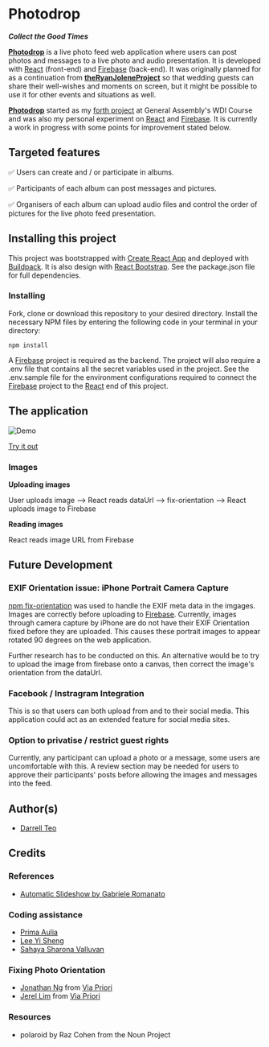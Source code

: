 # Photodrop
_**Collect the Good Times**_

[**Photodrop**](https://photodrop.herokuapp.com/) is a live photo feed web application where users can post photos and messages to a live photo and audio presentation. It is developed with [React](https://facebook.github.io/react/) (front-end) and [Firebase](https://firebase.google.com/) (back-end). It was originally planned for as a continuation from [**theRyanJoleneProject**](https://github.com/darrelltzj/theRyanJoleneProject) so that wedding guests can share their well-wishes and moments on screen, but it might be possible to use it for other events and situations as well.

[**Photodrop**](https://photodrop.herokuapp.com/) started as my [forth project](https://jeremiahalex.gitbooks.io/wdi-sg/content/11-projects/project-4/readme.html) at General Assembly's WDI Course and was also my personal experiment on [React](https://facebook.github.io/react/) and [Firebase](https://firebase.google.com/). It is currently a work in progress with some points for improvement stated below.

## Targeted features
:white_check_mark: Users can create and / or participate in albums.

:white_check_mark: Participants of each album can post messages and pictures.

:white_check_mark: Organisers of each album can upload audio files and control the order of pictures for the live photo feed presentation.

## Installing this project

This project was bootstrapped with [Create React App](https://github.com/facebookincubator/create-react-app) and deployed with [Buildpack](https://github.com/mars/create-react-app-buildpack). It is also design with [React Bootstrap](https://react-bootstrap.github.io/). See the package.json file for full dependencies.

### Installing

Fork, clone or download this repository to your desired directory. Install the necessary NPM files by entering the following code in your terminal in your directory:

```
npm install
```
A [Firebase](https://firebase.google.com/) project is required as the backend. The project will also require a .env file that contains all the secret variables used in the project.  See the .env.sample file for the environment configurations required to connect the [Firebase](https://firebase.google.com/) project to the [React](https://facebook.github.io/react/) end of this project.

## The application
![Demo](http://i.imgur.com/PnyCMDs.gif)

[Try it out](https://photodrop.herokuapp.com/)

### Images
**Uploading images**

User uploads image --> React reads dataUrl --> fix-orientation --> React uploads image to Firebase

**Reading images**

React reads image URL from Firebase

## Future Development

### EXIF Orientation issue: iPhone Portrait Camera Capture
[npm fix-orientation](https://www.npmjs.com/package/fix-orientation) was used to handle the EXIF meta data in the imgages. Images are correctly before uploading to [Firebase](https://firebase.google.com/). Currently, images through camera capture by iPhone are do not have their EXIF Orientation fixed before they are uploaded. This causes these portrait images to appear rotated 90 degrees on the web application.

Further research has to be conducted on this. An alternative would be to try to upload the image from firebase onto a canvas, then correct the image's orientation from the dataUrl.

### Facebook / Instragram Integration
This is so that users can both upload from and to their social media. This application could act as an extended feature for social media sites.

### Option to privatise / restrict guest rights
Currently, any participant can upload a photo or a message, some users are uncomfortable with this. A review section may be needed for users to approve their participants' posts before allowing the images and messages into the feed.

## Author(s)
- [Darrell Teo](https://github.com/darrelltzj)

## Credits

### References
- [Automatic Slideshow by Gabriele Romanato](https://codepen.io/gabrieleromanato/pen/dImly)

### Coding assistance
- [Prima Aulia](https://github.com/primaulia)
- [Lee Yi Sheng](https://github.com/yisheng90)
- [Sahaya Sharona Valluvan](https://github.com/sharona1610)

### Fixing Photo Orientation
- [Jonathan Ng](https://github.com/noll-fyra) from [Via Priori](https://github.com/noll-fyra/viapriori2)
- [Jerel Lim](https://github.com/jerel-lim) from [Via Priori](https://github.com/noll-fyra/viapriori2)

### Resources
- polaroid by Raz Cohen from the Noun Project
